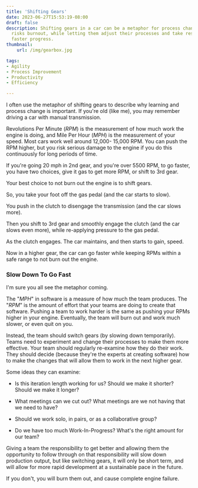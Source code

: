 ```yaml
---
title: 'Shifting Gears'
date: 2023-06-27T15:53:19-08:00
draft: false
description: Shifting gears in a car can be a metaphor for process change in software teams; pushing them without change
  risks burnout, while letting them adjust their processes and take responsibility for improvement leads to sustainable,
  faster progress.
thumbnail:
    url: /img/gearbox.jpg

tags:
- Agility
- Process Improvement
- Productivity
- Efficiency

---
```

I often use the metaphor of shifting gears to describe why learning and process change is important. If you're old (like
me), you may remember driving a car with manual transmission.

Revolutions Per Minute (*RPM*) is the measurement of how much work the engine is doing, and Mile Per Hour (*MPH*) is the
measurement of your speed. Most cars work well around 12,000- 15,000 RPM. You can push the RPM higher, but you risk
serious damage to the engine if you do this continuously for long periods of time.

If you're going 20 mph in 2nd gear, and you're over 5500 RPM, to go faster, you have two choices, give it gas to get
more
RPM, or shift to 3rd gear.

Your best choice to not burn out the engine is to shift gears.

So, you take your foot off the gas pedal (and the car starts to slow).

You push in the clutch to disengage the transmission (and the car slows more).

Then you shift to 3rd gear and smoothly engage the clutch (and the car slows even more), while re-applying pressure to
the gas pedal.

As the clutch engages. The car maintains, and then starts to gain, speed.

Now in a higher gear, the car can go faster while keeping RPMs within a safe range to not burn out the engine.

### Slow Down To Go Fast

I'm sure you all see the metaphor coming.

The "*MPH*" in software is a measure of how much the team produces. The "*RPM*" is the amount of effort that your teams
are doing to create that software. Pushing a team to work harder is the same as pushing your RPMs higher in your engine.
Eventually, the team will burn out and work much slower, or even quit on you.

Instead, the team should switch gears (by slowing down temporarily). Teams need to experiment and change their processes
to make them more effective. Your team should regularly re-examine how they do their work. They should decide (because
they're the experts at creating software) how to make the changes that will allow them to work in the next higher gear.

Some ideas they can examine:

- Is this iteration length working for us? Should we make it shorter? Should we make it longer?

- What meetings can we cut out? What meetings are we not having that we need to have?

- Should we work solo, in pairs, or as a collaborative group?

- Do we have too much Work-In-Progress? What's the right amount for our team?

Giving a team the responsibility to get better and allowing them the opportunity to follow through on that
responsibility will slow down production output, but like switching gears, it will only be short term, and will allow
for more rapid development at a sustainable pace in the future.

If you don't, you will burn them out, and cause complete engine failure.
